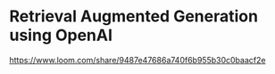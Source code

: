 # Retrieval Augmented Generation using OpenAI

https://www.loom.com/share/9487e47686a740f6b955b30c0baacf2e
